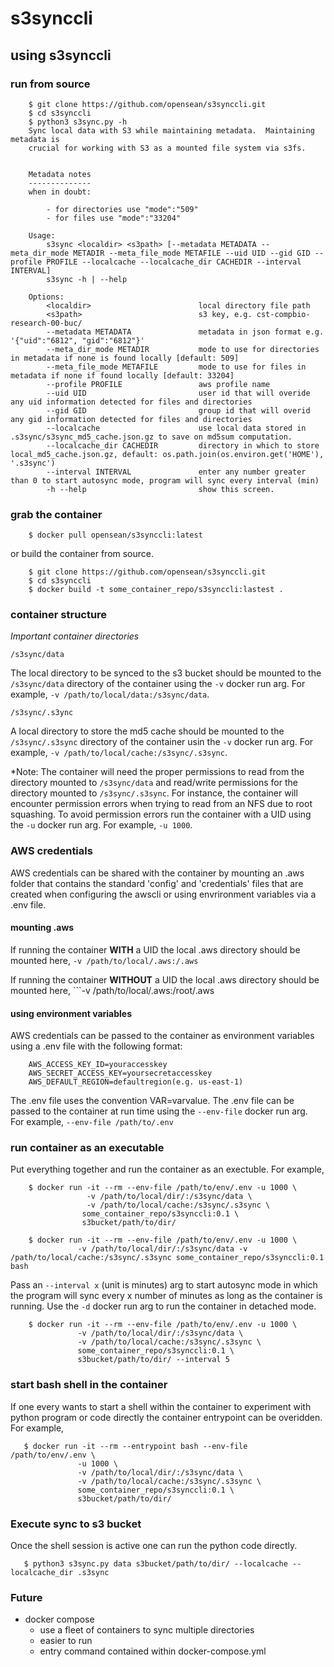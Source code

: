 # s3synccli

## using s3synccli

### run from source

```
    $ git clone https://github.com/opensean/s3synccli.git
    $ cd s3synccli
    $ python3 s3sync.py -h
    Sync local data with S3 while maintaining metadata.  Maintaining metadata is 
    crucial for working with S3 as a mounted file system via s3fs. 
    
    
    Metadata notes
    --------------
    when in doubt:
    
        - for directories use "mode":"509"
        - for files use "mode":"33204"
    
    Usage:
        s3sync <localdir> <s3path> [--metadata METADATA --meta_dir_mode METADIR --meta_file_mode METAFILE --uid UID --gid GID --profile PROFILE --localcache --localcache_dir CACHEDIR --interval INTERVAL]
        s3sync -h | --help 
    
    Options: 
        <localdir>                        local directory file path
        <s3path>                          s3 key, e.g. cst-compbio-research-00-buc/
        --metadata METADATA               metadata in json format e.g. '{"uid":"6812", "gid":"6812"}'
        --meta_dir_mode METADIR           mode to use for directories in metadata if none is found locally [default: 509]
        --meta_file_mode METAFILE         mode to use for files in metadata if none if found locally [default: 33204]
        --profile PROFILE                 aws profile name 
        --uid UID                         user id that will overide any uid information detected for files and directories
        --gid GID                         group id that will overid any gid information detected for files and directories
        --localcache                      use local data stored in .s3sync/s3sync_md5_cache.json.gz to save on md5sum computation.
        --localcache_dir CACHEDIR         directory in which to store local_md5_cache.json.gz, default: os.path.join(os.environ.get('HOME'), '.s3sync') 
        --interval INTERVAL               enter any number greater than 0 to start autosync mode, program will sync every interval (min)
        -h --help                         show this screen.
```

### grab the container

```
    $ docker pull opensean/s3synccli:latest
```
or build the container from source.

```
    $ git clone https://github.com/opensean/s3synccli.git
    $ cd s3synccli
    $ docker build -t some_container_repo/s3synccli:lastest .
```

### container structure

*Important container directories*

```/s3sync/data```

The local directory to be synced to the s3 bucket should be mounted to the
 ```/s3sync/data``` directory of the container using the ```-v``` docker run 
arg.  For example, ```-v /path/to/local/data:/s3sync/data```.

```/s3sync/.s3ync```

A local directory to store the md5 cache should be mounted to the 
```/s3sync/.s3sync``` directory of the container usin the ```-v``` docker run 
arg.  For example, ```-v /path/to/local/cache:/s3sync/.s3sync```.

*Note: The container will need the proper permissions to read from the 
directory mounted to ```/s3sync/data``` and read/write permissions for the 
directory mounted to ```/s3sync/.s3sync```.  For instance, the container will 
encounter permission errors when trying to read from an NFS due to root 
squashing.  To avoid permission errors run the container with a UID using the 
```-u``` docker run arg.  For example, ```-u 1000```.

### AWS credentials

AWS credentials can be shared with the container by mounting an .aws folder 
that contains the standard 'config' and 'credentials' files that are created 
when configuring the awscli or using envrironment variables via a .env file.

#### mounting .aws

If running the container **WITH** a UID the local .aws directory should be 
mounted here, ```-v /path/to/local/.aws:/.aws```

If running the container **WITHOUT** a UID the local .aws directory should be 
mounted here, ```-v /path/to/local/.aws:/root/.aws


#### using environment variables

AWS credentials can be passed to the container as environment variables using a
.env file with the following format:

```
    AWS_ACCESS_KEY_ID=youraccesskey
    AWS_SECRET_ACCESS_KEY=yoursecretaccesskey
    AWS_DEFAULT_REGION=defaultregion(e.g. us-east-1)
```

The .env file uses the convention VAR=varvalue.  The .env file can be passed 
to the container at run time using the ```--env-file``` docker run arg.  
For example, ```--env-file /path/to/.env```


### run container as an executable

Put everything together and run the container as an exectuble.  For example,

```
    $ docker run -it --rm --env-file /path/to/env/.env -u 1000 \
                 -v /path/to/local/dir/:/s3sync/data \
                 -v /path/to/local/cache:/s3sync/.s3sync \
                some_container_repo/s3synccli:0.1 \
                s3bucket/path/to/dir/

```

```
    $ docker run -it --rm --env-file /path/to/env/.env -u 1000 \
               -v /path/to/local/dir/:/s3sync/data -v /path/to/local/cache:/s3sync/.s3sync some_container_repo/s3synccli:0.1 bash
```

Pass an ```--interval x``` (unit is minutes) arg to start autosync mode in
which the program will sync every x number of minutes as long as the container
is running.  Use the ```-d``` docker run arg to run the container in detached
mode.

```
    $ docker run -it --rm --env-file /path/to/env/.env -u 1000 \
               -v /path/to/local/dir/:/s3sync/data \
               -v /path/to/local/cache:/s3sync/.s3sync \
               some_container_repo/s3synccli:0.1 \
               s3bucket/path/to/dir/ --interval 5

```

### start bash shell in the container

If one every wants to start a shell within the container to experiment with 
python program or code directly the container entrypoint can be overidden.  
For example,

```
   $ docker run -it --rm --entrypoint bash --env-file /path/to/env/.env \ 
               -u 1000 \
               -v /path/to/local/dir/:/s3sync/data \
               -v /path/to/local/cache:/s3sync/.s3sync \
               some_container_repo/s3synccli:0.1 \
               s3bucket/path/to/dir/ 

```
### Execute sync to s3 bucket

Once the shell session is active one can run the python code directly.

```
   $ python3 s3sync.py data s3bucket/path/to/dir/ --localcache --localcache_dir .s3sync 
```

### Future

- docker compose
    - use a fleet of containers to sync multiple directories
    - easier to run
    - entry command contained within docker-compose.yml

